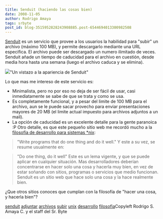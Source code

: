 ```yaml
---
title: Senduit (haciendo las cosas bien)
date: 2008-11-05
author: Rodrigo Amaya
tags: srbyte
post_id: blog-3515952828243908885.post-6544694013300982508
---
```


[Senduit](http://www.senduit.com/) es un servicio
      que provee a los usuarios la habilidad para "subir" un archivo (máximo 100 MB), y permite
      descargarlo mediante una URL especifica. El archivo puede ser descargado un numero ilimitado
      de veces. Senduit añade un tiempo de caducidad para el archivo en cuestión, desde media hora
      hasta una semana (luego el archivo caduca y se elimina).

[![](http://2.bp.blogspot.com/_ayvorITawE4/SRGp4uokntI/AAAAAAAABZw/Nce1UpzcpoA/s320/senduit.png)](http://2.bp.blogspot.com/_ayvorITawE4/SRGp4uokntI/AAAAAAAABZw/Nce1UpzcpoA/s1600-h/senduit.png)"Un vistazo a la apariencia
      de Senduit"

Lo que mas me intereso de este
      servicio es:

- Minimalista, pero no por eso no deja de ser fácil de usar, casi inmediatamente se sabe de que se trata y como se usa.
- Es completamente funcional, y a pesar del limite de 100 MB para el archivo, aun se le puede sacar provecho para enviar presentaciones mayores de 20 MB (el limite actual impuesto para archivos adjuntos a un mail).
- La opción de caducidad es un excelente detalle para la gente paranoica :P
Otro detalle, es que este pequeño sitio web me
      recordó mucho a la [filosofía de desarrollo para sistemas *nix](http://en.wikipedia.org/wiki/Unix_philosophy):

> "Write programs that do one thing and do it well."
Y este a su
      vez, se resume usualmente en:

> "Do one
> thing, do it well"
Este es un lema vigente, y que se puede aplicar en
      cualquier situación. Mas desarrolladores deberían concentrarse en hacer solo una cosa y
      hacerla muy bien, en vez de estar soñando con sitios, programas o servicios que medio
      funcionan. Senduit es un sitio web que hace solo una cosa y la hace realmente bien.

¿Que otros sitios conoces que cumplan con la filosofía de "hacer una cosa, y
      hacerla bien"?

[senduit](http://www.blogalaxia.com/tags/senduit) [adjuntar](http://www.blogalaxia.com/tags/adjuntar) [archivos](http://www.blogalaxia.com/tags/archivos) [subir](http://www.blogalaxia.com/tags/subir) [unix](http://www.blogalaxia.com/tags/unix) [desarrollo](http://www.blogalaxia.com/tags/desarrollo) [filosofia](http://www.blogalaxia.com/tags/filosofia)Copyleft Rodrigo S.
      Amaya C. y el staff del Sr. Byte